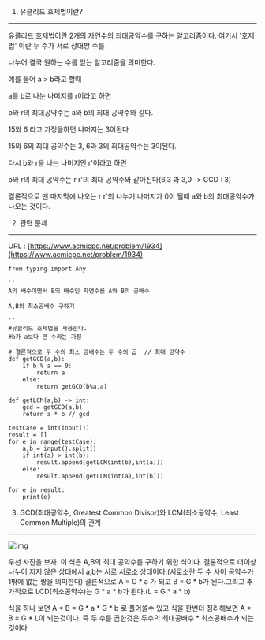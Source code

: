 1. 유클리드 호제법이란?
***

 유클리드 호제법이란 2개의 자연수의 최대공약수를 구하는 알고리즘이다. 여기서 '호제법' 이란 두 수가 서로 상대방 수를

나누어 결국 원하는 수를 얻는 알고리즘을 의미한다.

예를 들어 a > b라고 할때

a를 b로 나눈 나머지를 r이라고 하면

b와 r의 최대공약수는 a와 b의 최대 공약수와 같다.

15와 6 라고 가정을하면 나머지는 3이된다

15와 6의 최대 공약수는 3, 6과 3의 최대공약수는 3이된다.

다시 b와 r을 나는 나머지인 r'이라고 하면

b와 r의 최대 공약수는 r r'의 최대 공약수와 같아진다(6,3 과 3,0 -> GCD : 3)

결론적으로 맨 마지막에 나오는 r r'의 나누기 나머지가 0이 될때 a와 b의 최대공약수가 나오는 것이다.

2. 관련 문제
***

URL : [https://www.acmicpc.net/problem/1934](https://www.acmicpc.net/problem/1934)


```python3
from typing import Any

'''
A의 배수이면서 B의 배수인 자연수를 A와 B의 공배수

A,B의 최소공배수 구하기

'''
#유클리드 호제법을 사용한다.
#b가 a보다 큰 수라는 가정

# 결론적으로 두 수의 최소 공배수는 두 수의 곱  // 최대 공약수
def getGCD(a,b):
    if b % a == 0:
        return a
    else:
        return getGCD(b%a,a)

def getLCM(a,b) -> int:
    gcd = getGCD(a,b)
    return a * b // gcd

testCase = int(input())
result = []
for e in range(testCase):
    a,b = input().split()
    if int(a) > int(b):
        result.append(getLCM(int(b),int(a)))
    else:
        result.append(getLCM(int(a),int(b)))

for e in result:
    print(e)
```

3. GCD(최대공약수, Greatest Common Divisor)와 LCM(최소공약수, Least Common Multiple)의 관계
***
![img](https://blogfiles.pstatic.net/MjAxNzAzMjVfNiAg/MDAxNDkwMzcxNjU3OTUz.w4j4OoKSirmLGJxMzWAnVxdJ73O9NFvdw6A3b0Lxr4Ug.TtUov3YI4h4vXGRTfSpYEQhfyYWC84KIluR8-J7W8Tog.PNG.bjsnight/image.png?type=w1)

우선 사진을 보자. 이 식은 A,B의 최대 공약수를 구하기 위한 식이다. 결론적으로 더이상 나누어 지지 않은 상태에서 a,b는 서로 서로소 상태이다.(서로소란 두 수 사이 공약수가 1밖에 없는 쌍을 의미한다) 결론적으로 A = G * a 가 되고 B = G * b가 된다.그리고 추가적으로 LCD(최소공약수)는 G * a * b가 된다.(L = G * a * b)

식을 하나 보면 A * B = G * a * G * b 로 풀어쓸수 있고 식을 한번더 정리해보면 A * B = G * L이 되는것이다. 즉 두 수를 곱한것은 두수의 최대공배수 * 최소공배수가 되는것이다
